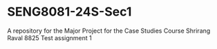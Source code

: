 # SENG8081-24S-Sec1
A repository for the Major Project for the Case Studies Course
Shrirang Raval 
8825 
Test assignment 1
